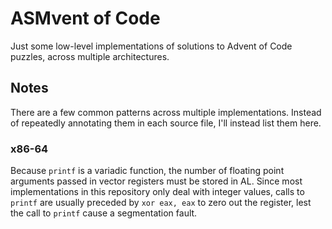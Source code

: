 # ASMvent of Code

Just some low-level implementations of solutions to Advent of Code puzzles, across multiple architectures.

## Notes

There are a few common patterns across multiple implementations.
Instead of repeatedly annotating them in each source file, I'll instead list them here.

### x86-64

Because `printf` is a variadic function, the number of floating point arguments passed in vector registers must be stored in AL.
Since most implementations in this repository only deal with integer values, calls to `printf` are usually preceded by `xor eax, eax` to zero out the register, lest the call to `printf` cause a segmentation fault.

